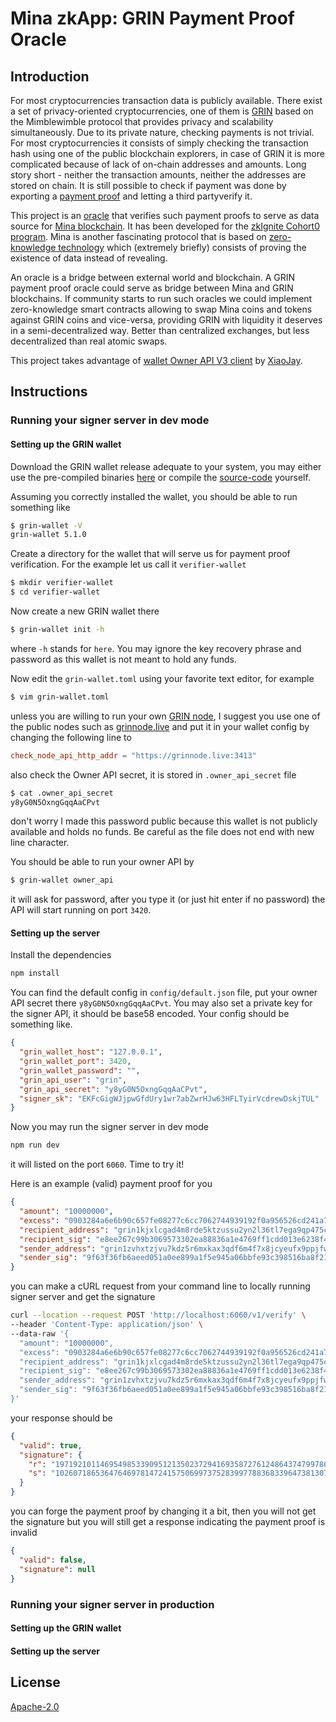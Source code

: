 # Mina zkApp: GRIN Payment Proof Oracle

## Introduction

For most cryptocurrencies transaction data is publicly available. There exist a set of privacy-oriented cryptocurrencies, one of them is [GRIN](https://grin.mw/) based on the Mimblewimble protocol that provides privacy and scalability simultaneously. Due to its private nature, checking payments is not trivial. For most cryptocurrencies it consists of simply checking the transaction hash using one of the public blockchain explorers, in case of GRIN it is more complicated because of lack of on-chain addresses and amounts. Long story short - neither the transaction amounts, neither the addresses are stored on chain. It is still possible to check if payment was done by exporting a [payment proof](https://docs.grin.mw/wiki/transactions/payment-proofs/) and letting a third partyverify it.

This project is an [oracle](https://docs.minaprotocol.com/zkapps/tutorials/oracle#emitting-events) that verifies such payment proofs to serve as data source for [Mina blockchain](https://minaprotocol.com/). It has been developed for the [zkIgnite Cohort0 program](https://minaprotocol.com/blog/zkignite-cohort0). Mina is another fascinating protocol that is based on [zero-knowledge technology](https://en.wikipedia.org/wiki/Non-interactive_zero-knowledge_proof) which (extremely briefly) consists of proving the existence of data instead of revealing.

An oracle is a bridge between external world and blockchain. A GRIN payment proof oracle could serve as bridge between Mina and GRIN blockchains. If community starts to run such oracles we could implement zero-knowledge smart contracts allowing to swap Mina coins and tokens against GRIN coins and vice-versa, providing GRIN with liquidity it deserves in a semi-decentralized way. Better than centralized exchanges, but less decentralized than real atomic swaps.

This project takes advantage of [wallet Owner API V3 client](https://github.com/mimblewimble/grin-wallet/blob/master/doc/samples/v3_api_node/src/index.js) by [XiaoJay](https://github.com/xiaojay).

## Instructions

### Running your signer server in dev mode

#### Setting up the GRIN wallet

Download the GRIN wallet release adequate to your system, you may either use the pre-compiled binaries [here](https://github.com/mimblewimble/grin-wallet/releases) or compile the [source-code](https://github.com/mimblewimble/grin-wallet/) yourself.

Assuming you correctly installed the wallet, you should be able to run something like

```sh
$ grin-wallet -V
grin-wallet 5.1.0
```

Create a directory for the wallet that will serve us for payment proof verification. For the example let us call it `verifier-wallet`

```sh
$ mkdir verifier-wallet
$ cd verifier-wallet
```

Now create a new GRIN wallet there

```sh
$ grin-wallet init -h
```

where `-h` stands for `here`. You may ignore the key recovery phrase and password as this wallet is not meant to hold any funds.

Now edit the `grin-wallet.toml` using your favorite text editor, for example

```sh
$ vim grin-wallet.toml
```

unless you are willing to run your own [GRIN node](https://github.com/mimblewimble/grin), I suggest you use one of the public nodes such as [grinnode.live](https://grinnode.live/) and put it in your wallet config by changing the following line to

```toml
check_node_api_http_addr = "https://grinnode.live:3413"
```

also check the Owner API secret, it is stored in `.owner_api_secret` file

```sh
$ cat .owner_api_secret
y8yG0N5OxngGqqAaCPvt
```

don't worry I made this password public because this wallet is not publicly available and holds no funds. Be careful as the file does not end with new line character.

You should be able to run your owner API by

```sh
$ grin-wallet owner_api
```

it will ask for password, after you type it (or just hit enter if no password) the API will start running on port `3420`.

#### Setting up the server

Install the dependencies

```sh
npm install
```

You can find the default config in `config/default.json` file, put your owner API secret there `y8yG0N5OxngGqqAaCPvt`. You may also set a private key for the signer API, it should be base58 encoded. Your config should be something like.

```json
{
  "grin_wallet_host": "127.0.0.1",
  "grin_wallet_port": 3420,
  "grin_wallet_password": "",
  "grin_api_user": "grin",
  "grin_api_secret": "y8yG0N5OxngGqqAaCPvt",
  "signer_sk": "EKFcGigWJjpwGfdUry1wr7abZwrHJw63HFLTyirVcdrewDskjTUL"
}
```

Now you may run the signer server in dev mode

```sh
npm run dev
```

it will listed on the port `6060`. Time to try it!

Here is an example (valid) payment proof for you

```json
{
  "amount": "10000000",
  "excess": "0903284a6e6b90c657fe08277c6cc7062744939192f0a956526cd241a7cc2259b1",
  "recipient_address": "grin1kjxlcgad4m8rde5ktzussu2yn2l36tl7ega9qp475c3q8qjra3ysrn2s8r",
  "recipient_sig": "e8ee267c99b3069573302ea88836a1e4769ff1cdd013e6238f4c685c67a7da2880af36cdec788ce19b01350a30dc9ce36f2aaf54a9be528b0d2e7b83e7a00609",
  "sender_address": "grin1zvhxtzjvu7kdz5r6mxkax3qdf6m4f7x8jcyeufx9ppjfwtnpkcrs494l5f",
  "sender_sig": "9f63f36fb6aeed051a0ee899a1f5e945a06bbfe93c398516ba8f21c6879d938bbbe7af3135df3e3f1849120d42fcf90f3d9326ab85ee47649234497c5958d10c"
}
```

you can make a cURL request from your command line to locally running signer server and get the signature

```sh
curl --location --request POST 'http://localhost:6060/v1/verify' \
--header 'Content-Type: application/json' \
--data-raw '{
  "amount": "10000000",
  "excess": "0903284a6e6b90c657fe08277c6cc7062744939192f0a956526cd241a7cc2259b1",
  "recipient_address": "grin1kjxlcgad4m8rde5ktzussu2yn2l36tl7ega9qp475c3q8qjra3ysrn2s8r",
  "recipient_sig": "e8ee267c99b3069573302ea88836a1e4769ff1cdd013e6238f4c685c67a7da2880af36cdec788ce19b01350a30dc9ce36f2aaf54a9be528b0d2e7b83e7a00609",
  "sender_address": "grin1zvhxtzjvu7kdz5r6mxkax3qdf6m4f7x8jcyeufx9ppjfwtnpkcrs494l5f",
  "sender_sig": "9f63f36fb6aeed051a0ee899a1f5e945a06bbfe93c398516ba8f21c6879d938bbbe7af3135df3e3f1849120d42fcf90f3d9326ab85ee47649234497c5958d10c"
}'
```

your response should be

```json
{
  "valid": true,
  "signature": {
    "r": "19719210114695498533909512135023729416935872761248643747997860533639597824462",
    "s": "10260718653647646978147241575069973752839977883683396473813075905173344380713"
  }
}
```

you can forge the payment proof by changing it a bit, then you will not get the signature but you will still get a response indicating the payment proof is invalid

```json
{
  "valid": false,
  "signature": null
}
```

### Running your signer server in production

#### Setting up the GRIN wallet

#### Setting up the server

## License

[Apache-2.0](LICENSE)
